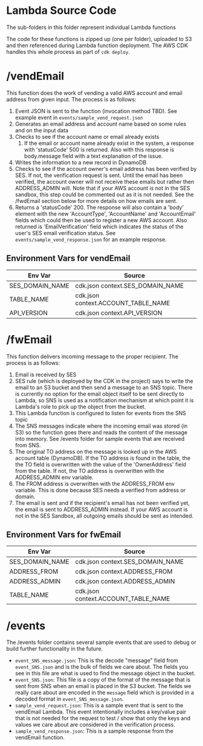 # Lambda Source Code
The sub-folders in this folder represent individual Lambda functions

The code for these functions is zipped up (one per folder), uploaded to S3 and then referenced during Lambda function deployment.  The AWS CDK handles this whole process as part of `cdk deploy`.

# /vendEmail
This function does the work of vending a valid AWS account and email address from given input. The process is as follows:
1. Event JSON is sent to the function (invocation method TBD). See example event in `events/sample_vend_request.json`
2. Generates an email address and account name based on some rules and on the input data  
3. Checks to see if the account name or email already exists
    1. If the email or account name already exist in the system, a response with 'statusCode' 500 is returned. Also with this response is body.message field with a text explanation of the issue.
4. Writes the information to a new record in DynamoDB
5. Checks to see if the account owner's email address has been verified by SES.  If not, the verification request is sent.  Until the email has been verified, the account owner will not receive these emails but rather then ADDRESS_ADMIN will.  Note that if your AWS account is not in the SES sandbox, this step could be commented out as it is not needed. See the /fwdEmail section below for more details on how emails are sent.
6. Returns a 'statusCode' 200. The response will also contain a 'body' element with the new 'AccountType', 'AccountName' and 'AccountEmail' fields which could then be used to register a new AWS account. Also returned is 'EmailVerification' field which indicates the status of the user's SES email verification status.  See `events/sample_vend_response.json` for an example response.

## Environment Vars for vendEmail
|Env Var|Source|
|--|--|
|SES_DOMAIN_NAME | cdk.json context.SES_DOMAIN_NAME
|TABLE_NAME | cdk.json context.ACCOUNT_TABLE_NAME
|API_VERSION | cdk.json context.API_VERSION

# /fwEmail
This function delivers incoming message to the proper recipient.  The process is as follows:
1. Email is received by SES
2. SES rule (which is deployed by the CDK in the project) says to write the email to an S3 bucket and then send a message to an SNS topic.  There is currently no option for the email object itself to be sent directly to Lambda, so SNS is used as a notification mechanism at which point it is Lambda's role to pick up the object from the bucket.
3. This Lambda function is configured to listen for events from the SNS topic
4. The SNS messages indicate where the incoming email was stored (in S3) so the function goes there and reads the content of the message into memory.  See /events folder for sample events that are received from SNS.
5. The original TO address on the message is looked up in the AWS account table (DynamoDB).  If the TO address is found in the table, the the TO field is overwritten with the value of the 'OwnerAddress' field from the table.  If not, the TO address is overwritten with the ADDRESS_ADMIN env variable.
6. The FROM address is overwritten with the ADDRESS_FROM env variable.  This is done because SES needs a verified from address or domain.
7. The email is sent and if the recipient's email has not been verified yet, the email is sent to ADDRESS_ADMIN instead.  If your AWS account is not in the SES Sandbox, all outgoing emails should be sent as intended.

## Environment Vars for fwEmail
|Env Var|Source|
|--|--|
|SES_DOMAIN_NAME | cdk.json context.SES_DOMAIN_NAME
|ADDRESS_FROM | cdk.json context.ADDRESS_FROM
|ADDRESS_ADMIN | cdk.json context.ADDRESS_ADMIN
|TABLE_NAME | cdk.json context.ACCOUNT_TABLE_NAME

# /events
The /events folder contains several sample events that are used to debug or build further functionality in the future.

- `event_SNS_message.json`: This is the decode "message" field from `event_SNS.json` and is the bulk of fields we care about.  The fields you see in this file are what is used to find the message object in the bucket. 
- `event_SNS.json`: This file is a copy of the format of the message that is sent from SNS when an email is placed in the S3 bucket.  The fields we really care about are encoded in the `message` field which is provided in a decoded format in `event_SNS_message.json`.
- `sample_vend_request.json`: This is a sample event that is sent to the vendEmail Lambda.  This event intentionally includes a key/value pair that is not needed for the request to test / show that only the keys and values we care about are considered in the verification process.
- `sample_vend_response.json`: This is a sample response from the vendEmail function.